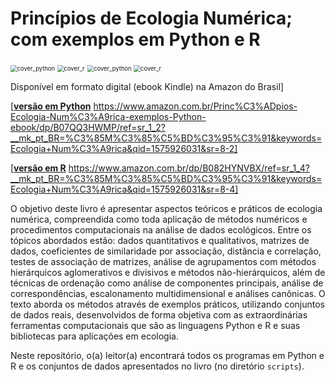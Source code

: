 # Princípios de Ecologia Numérica; com exemplos em Python e R

<img src="C:\Users\mauro\OneDrive\Documentos\GitHub\econum\images\cover_python.jpg" alt="cover_python" style="zoom:67%;" />  <img src="C:\Users\mauro\OneDrive\Documentos\GitHub\econum\images\cover_python.jpg" alt="cover_r" style="zoom:67%;" />   <img src="C:\Users\mauro\OneDrive\Documentos\GitHub\econum\images\cover_python.jpg" alt="cover_python" style="zoom:67%;" />  <img src="C:\Users\mauro\OneDrive\Documentos\GitHub\econum\images\cover_r.jpg" alt="cover_r" style="zoom:67%;" />

Disponível em formato digital (ebook Kindle) na Amazon do Brasil]

[[**versão em Python**]() https://www.amazon.com.br/Princ%C3%ADpios-Ecologia-Num%C3%A9rica-exemplos-Python-ebook/dp/B07QQ3HWMP/ref=sr_1_2?__mk_pt_BR=%C3%85M%C3%85%C5%BD%C3%95%C3%91&keywords=Ecologia+Num%C3%A9rica&qid=1575926031&sr=8-2]

[[**versão em R**]() https://www.amazon.com.br/dp/B082HYNVBX/ref=sr_1_4?__mk_pt_BR=%C3%85M%C3%85%C5%BD%C3%95%C3%91&keywords=Ecologia+Num%C3%A9rica&qid=1575926031&sr=8-4]

O objetivo deste livro é apresentar aspectos teóricos e práticos de ecologia numérica, compreendida como toda aplicação de métodos numéricos e procedimentos computacionais na análise de dados ecológicos. Entre os tópicos abordados estão: dados quantitativos e qualitativos, matrizes de dados, coeficientes de similaridade por associação, distância e correlação, testes de associação de matrizes, análise de agrupamentos com métodos hierárquicos aglomerativos e divisivos e métodos não-hierárquicos, além de técnicas de ordenação como análise de componentes principais, análise de correspondências, escalonamento multidimensional e análises canônicas. O texto aborda os métodos através de exemplos práticos, utilizando conjuntos de dados reais, desenvolvidos de forma objetiva com as extraordinárias ferramentas computacionais que são as linguagens Python e R e suas bibliotecas para aplicações em ecologia.

Neste repositório, o(a) leitor(a) encontrará todos os programas em Python e R e os conjuntos de dados apresentados no livro (no diretório `scripts`).
